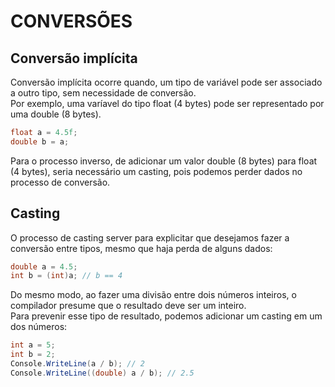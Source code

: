 # CONVERSÕES

## Conversão implícita
Conversão implícita ocorre quando, um tipo de variável pode ser associado a outro tipo, sem necessidade de conversão.  
Por exemplo, uma varíavel do tipo float (4 bytes) pode ser representado por uma double (8 bytes).  

```csharp
float a = 4.5f;
double b = a;
```

Para o processo inverso, de adicionar um valor double (8 bytes) para float (4 bytes), seria necessário um casting, pois podemos perder dados no processo de conversão.  

## Casting
O processo de casting server para explicitar que desejamos fazer a conversão entre tipos, mesmo que haja perda de alguns dados:  

```csharp
double a = 4.5;
int b = (int)a; // b == 4
```

Do mesmo modo, ao fazer uma divisão entre dois números inteiros, o compilador presume que o resultado deve ser um inteiro.  
Para prevenir esse tipo de resultado, podemos adicionar um casting em um dos números:  

```csharp
int a = 5;
int b = 2;
Console.WriteLine(a / b); // 2
Console.WriteLine((double) a / b); // 2.5
```